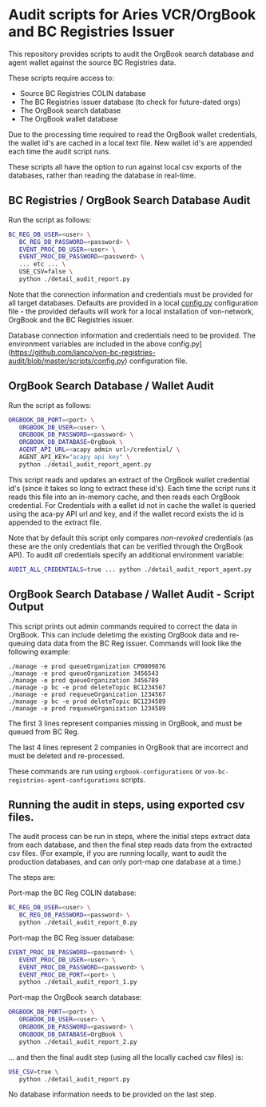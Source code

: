 # Audit scripts for Aries VCR/OrgBook and BC Registries Issuer

This repository provides scripts to audit the OrgBook search database and agent wallet against the source BC Registries data.

These scripts require access to:

- Source BC Registries COLIN database
- The BC Registries issuer database (to check for future-dated orgs)
- The OrgBook search database
- The OrgBook wallet database

Due to the processing time required to read the OrgBook wallet credentials, the wallet id's are cached in a local text file.  New wallet id's are appended each time the audit script runs.

These scripts all have the option to run against local csv exports of the databases, rather than reading the database in real-time.

## BC Registries / OrgBook Search Database Audit

Run the script as follows:

```bash
BC_REG_DB_USER=<user> \
   BC_REG_DB_PASSWORD=<password> \
   EVENT_PROC_DB_USER=<user> \
   EVENT_PROC_DB_PASSWORD=<password> \
   ... etc ... \
   USE_CSV=false \
   python ./detail_audit_report.py
```

Note that the connection information and credentials must be provided for all target databases.  Defaults are provided in a local [config.py](https://github.com/ianco/von-bc-registries-audit/blob/master/scripts/config.py) configuration file - the provided defaults will work for a local installation of von-network, OrgBook and the BC Registries issuer.


Database connection information and credentials need to be provided.  The environment variables are included in the above config.py](https://github.com/ianco/von-bc-registries-audit/blob/master/scripts/config.py) configuration file.

## OrgBook Search Database / Wallet Audit

Run the script as follows:

```bash
ORGBOOK_DB_PORT=<port> \
   ORGBOOK_DB_USER=<user> \
   ORGBOOK_DB_PASSWORD=<password> \
   ORGBOOK_DB_DATABASE=OrgBook \
   AGENT_API_URL=<acapy admin url>/credential/ \
   AGENT_API_KEY="acapy api key" \
   python ./detail_audit_report_agent.py
```

This script reads and updates an extract of the OrgBook wallet credential id's (since it takes so long to extract these id's).  Each time the script runs it reads this file into an in-memory cache, and then reads each OrgBook credential.  For Credentials with a eallet id not in cache the wallet is queried using the aca-py API url and key, and if the wallet record exists the id is appended to the extract file.

Note that by default this script only compares *non-revoked* credentials (as these are the only credentials that can be verified through the OrgBook API).  To audit *all* credentials specify an additional environment variable:

```bash
AUDIT_ALL_CREDENTIALS=true ... python ./detail_audit_report_agent.py
```

## OrgBook Search Database / Wallet Audit - Script Output

This script prints out admin commands required to correct the data in OrgBook.  This can include deletimg the existing OrgBook data and re-queuing data data from the BC Reg issuer.  Commands will look like the following example:

```
./manage -e prod queueOrganization CP0009876
./manage -e prod queueOrganization 3456543
./manage -e prod queueOrganization 3456789
./manage -p bc -e prod deleteTopic BC1234567
./manage -e prod requeueOrganization 1234567
./manage -p bc -e prod deleteTopic BC1234589
./manage -e prod requeueOrganization 1234589
```

The first 3 lines represent companies missing in OrgBook, and must be queued from BC Reg.

The last 4 lines represent 2 companies in OrgBook that are incorrect and must be deleted and re-processed.

These commands are run using `orgbook-configurations` or `von-bc-registries-agent-configurations` scripts.

## Running the audit in steps, using exported csv files.

The audit process can be run in steps, where the initial steps extract data from each database, and then the final step reads data from the extracted csv files.  (For example, if you are running locally, want to audit the production databases, and can only port-map one database at a time.)

The steps are:

Port-map the BC Reg COLIN database:

```bash
BC_REG_DB_USER=<user> \
   BC_REG_DB_PASSWORD=<password> \
   python ./detail_audit_report_0.py
```

Port-map the BC Reg issuer database:

```bash
EVENT_PROC_DB_PASSWORD=<password> \
   EVENT_PROC_DB_USER=<user> \
   EVENT_PROC_DB_PASSWORD=<password> \
   EVENT_PROC_DB_PORT=<port> \
   python ./detail_audit_report_1.py
```

Port-map the OrgBook search database:

```bash
ORGBOOK_DB_PORT=<port> \
   ORGBOOK_DB_USER=<user> \
   ORGBOOK_DB_PASSWORD=<password> \
   ORGBOOK_DB_DATABASE=OrgBook \
   python ./detail_audit_report_2.py
```

... and then the final audit step (using all the locally cached csv files) is:

```bash
USE_CSV=true \
   python ./detail_audit_report.py
```

No database information needs to be provided on the last step.
